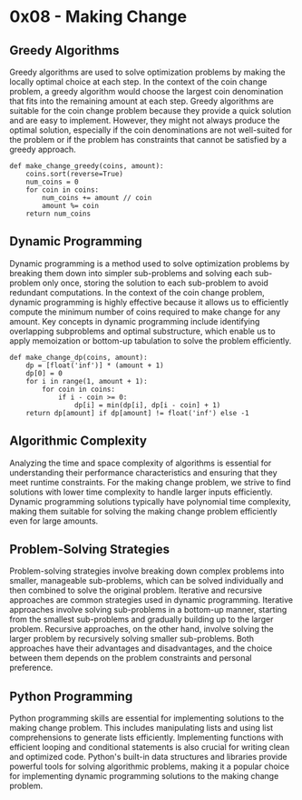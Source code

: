 # 0x08 - Making Change

##  Greedy Algorithms

Greedy algorithms are used to solve optimization problems by making the locally optimal choice at each step. In the context of the coin change problem, a greedy algorithm would choose the largest coin denomination that fits into the remaining amount at each step. Greedy algorithms are suitable for the coin change problem because they provide a quick solution and are easy to implement. However, they might not always produce the optimal solution, especially if the coin denominations are not well-suited for the problem or if the problem has constraints that cannot be satisfied by a greedy approach.

```
def make_change_greedy(coins, amount):
    coins.sort(reverse=True)
    num_coins = 0
    for coin in coins:
        num_coins += amount // coin
        amount %= coin
    return num_coins
```

##  Dynamic Programming

Dynamic programming is a method used to solve optimization problems by breaking them down into simpler sub-problems and solving each sub-problem only once, storing the solution to each sub-problem to avoid redundant computations. In the context of the coin change problem, dynamic programming is highly effective because it allows us to efficiently compute the minimum number of coins required to make change for any amount. Key concepts in dynamic programming include identifying overlapping subproblems and optimal substructure, which enable us to apply memoization or bottom-up tabulation to solve the problem efficiently.

```
def make_change_dp(coins, amount):
    dp = [float('inf')] * (amount + 1)
    dp[0] = 0
    for i in range(1, amount + 1):
        for coin in coins:
            if i - coin >= 0:
                dp[i] = min(dp[i], dp[i - coin] + 1)
    return dp[amount] if dp[amount] != float('inf') else -1
```

##  Algorithmic Complexity

Analyzing the time and space complexity of algorithms is essential for understanding their performance characteristics and ensuring that they meet runtime constraints. For the making change problem, we strive to find solutions with lower time complexity to handle larger inputs efficiently. Dynamic programming solutions typically have polynomial time complexity, making them suitable for solving the making change problem efficiently even for large amounts.


## Problem-Solving Strategies

Problem-solving strategies involve breaking down complex problems into smaller, manageable sub-problems, which can be solved individually and then combined to solve the original problem. Iterative and recursive approaches are common strategies used in dynamic programming. Iterative approaches involve solving sub-problems in a bottom-up manner, starting from the smallest sub-problems and gradually building up to the larger problem. Recursive approaches, on the other hand, involve solving the larger problem by recursively solving smaller sub-problems. Both approaches have their advantages and disadvantages, and the choice between them depends on the problem constraints and personal preference.


##  Python Programming

Python programming skills are essential for implementing solutions to the making change problem. This includes manipulating lists and using list comprehensions to generate lists efficiently. Implementing functions with efficient looping and conditional statements is also crucial for writing clean and optimized code. Python's built-in data structures and libraries provide powerful tools for solving algorithmic problems, making it a popular choice for implementing dynamic programming solutions to the making change problem.